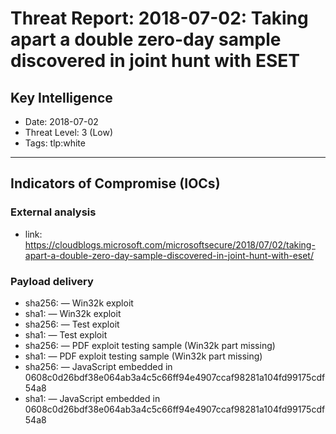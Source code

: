 # Threat Report: 2018-07-02: Taking apart a double zero-day sample discovered in joint hunt with ESET


## Key Intelligence
* Date: 2018-07-02
* Threat Level: 3 (Low)
* Tags: tlp:white

---

## Indicators of Compromise (IOCs)
### External analysis
* link: https://cloudblogs.microsoft.com/microsoftsecure/2018/07/02/taking-apart-a-double-zero-day-sample-discovered-in-joint-hunt-with-eset/

### Payload delivery
* sha256: <sha256> — Win32k exploit
* sha1: <sha1> — Win32k exploit
* sha256: <sha256> — Test exploit
* sha1: <sha1> — Test exploit
* sha256: <sha256> — PDF exploit testing sample (Win32k part missing)
* sha1: <sha1> — PDF exploit testing sample (Win32k part missing)
* sha256: <sha256> — JavaScript embedded in 0608c0d26bdf38e064ab3a4c5c66ff94e4907ccaf98281a104fd99175cdf54a8
* sha1: <sha1> — JavaScript embedded in 0608c0d26bdf38e064ab3a4c5c66ff94e4907ccaf98281a104fd99175cdf54a8
